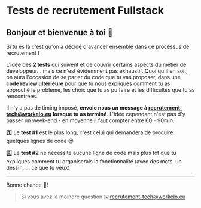 # Tests de recrutement Fullstack

## Bonjour et bienvenue à toi 👋

Si tu es là c'est qu'on a décidé d'avancer ensemble dans ce processus de recrutement !


L'idée des **2 tests** qui suivent et de couvrir certains aspects du métier de développeur... mais ce n'est évidemment pas exhaustif.
Quoi qu'il en soit, on aura l'occasion de se parler du code que tu vas proposer, dans une **code review ultérieure** pour que tu nous expliques comment tu as approché le problème, les choix que tu as pu faire et les difficultés que tu as rencontrées.

Il n'y a pas de timing imposé, **envoie nous un message à recrutement-tech@workelo.eu lorsque tu as terminé**.
L'idée cependant n'est pas d'y passer un week-end - en moyenne il faut compter entre 60 - 90min.

1️⃣ Le **test #1** est le plus long, c'est celui qui demandera de produire quelques lignes de code 😉

2️⃣ Le **test #2** ne nécessite aucune ligne de code mais plus tôt que tu expliques comment tu organiserais la fonctionnalité (avec des mots, un dessin, ... ce que tu veux)

---
Bonne chance 💪!

> Si vous avez la moindre question ✉️recrutement-tech@workelo.eu
